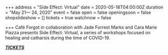 +++
address = "Side Effect: Virtual"
date = 2020-05-18T04:00:00Z
duration = "May 21— 24, 2020"
event = false
open = false
openingsoon = false
shopslideshow = []
tickets = true
watchnow = false

+++
Café Forgot in collaboration with Jade Forrest Marks and Cara Marie Piazza presents Side Effect: Virtual, a series of workshops focused on healing and catharsis during the time of COVID-19.

[**_TICKETS_**](https://shop.cafeforgot.com/shop/virtual-side-effect-/88 "tickets")